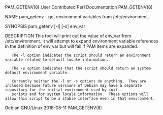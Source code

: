 PAM_GETENV(8)                                                              User Contributed Perl Documentation                                                              PAM_GETENV(8)

NAME
       pam_getenv - get environment variables from /etc/environment

SYNOPSIS
       pam_getenv [-l] [-s] env_var

DESCRIPTION
       This tool  will print out the value of env_var from /etc/environment.  It will attempt to expand environment variable references in the definition of env_var but will fail if PAM
       items are expanded.

       The -l option indicates the script should return an environment variable related to default locale information.

       The -s option indicates that the script should return an system default environment variable.

       Currently neither the -l or -s options do anything.  They are included because future versions of Debian may have a separate repository for the initial environment used by init
       scripts and for system locale information.  These options will allow this script to be a stable interface even in that environment.

Debian GNU/Linux                                                                        2018-08-11                                                                          PAM_GETENV(8)
